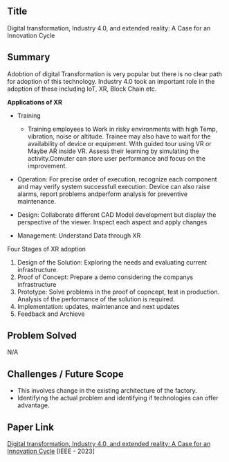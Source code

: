 ## Title

Digital transformation, Industry 4.0, and extended reality: A Case for an Innovation Cycle

## Summary
Adobtion of digital Transformation is very popular but there is no clear path for adoption of this technology. Industry 4.0 took an important role in the adoption of these including IoT, XR, Block Chain etc.

<b>Applications of XR</b>
- Training 
  - Training employees to Work in risky environments with high Temp, vibration, noise or altitude. Trainee may also have to wait for the availability of device or equipment. With guided tour using VR or Maybe AR inside VR. Assess their learning by simulating the activity.Comuter can store user performance and focus on the improvement.

- Operation: For precise order of execution, recognize each component and may verify system successfull execution. Device can also raise alarms, report problems andperform analysis for preventive maintenance.

- Design: Collaborate different CAD Model development but display the perspective of the viewer. Inspect each aspect and apply changes

- Management: Understand Data through XR

Four Stages of XR adoption
1. Design of the Solution: Exploring the needs and evaluating current infrastructure.
2. Proof of Concept: Prepare a demo considering the companys infrastructure
3. Prototype: Solve problems in the proof of copncept, test in production. Analysis of the performance of the solution is required.
4. Implementation: updates, maintenance and next updates
5. Feedback and Archieve  

## Problem Solved
N/A 

## Challenges / Future Scope
- This involves change in the existing architecture of the factory.
- Identifying the actual problem and identifying if technologies can offer advantage.

## Paper Link

[Digital transformation, Industry 4.0, and extended reality: A Case for an Innovation Cycle](https://ieeexplore.ieee.org/document/10190240) [IEEE - 2023]

